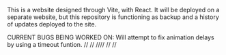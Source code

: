 This is a website designed through Vite, with React. It will be deployed on a separate website, but this repository is functioning as backup and a history of updates deployed to the site.

CURRENT BUGS BEING WORKED ON:
Will attempt to fix animation delays by using a timeout funtion.
//
//
////
//
//
